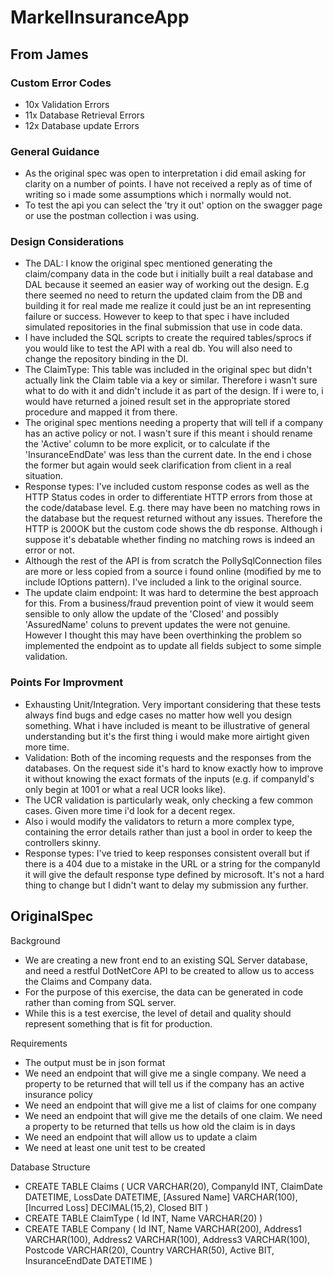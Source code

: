 # MarkelInsuranceApp

## From James

### Custom Error Codes
- 10x Validation  Errors
- 11x Database Retrieval Errors
- 12x Database update Errors

### General Guidance
- As the original spec was open to interpretation i did email asking for clarity on a number of points. I have not received a reply as of time of writing so i made some assumptions which i normally would not.
- To test the api you can select the 'try it out' option on the swagger page or use the postman collection i was using. 

### Design Considerations

- The DAL: I know the original spec mentioned generating the claim/company data in the code but i initially built a real database and DAL because it seemed an easier way of working out the design.
  E.g there seemed no need to return the updated claim from the DB and building it for real made me realize it could just be an int representing failure or success.
  However to keep to that spec i have included simulated repositories in the final submission that use in code data. 
- I have included the SQL scripts to create the required tables/sprocs if you would like to test the API with a real db. You will also need to change the repository binding in the DI. 
- The ClaimType: This table was included in the original spec but didn't actually link the Claim table via a key or similar. Therefore i wasn't sure what to do with it and didn't include it as part of the design.
  If i were to, i would have returned a joined result set in the appropriate stored procedure and mapped it from there. 
- The original spec mentions needing a property that will tell if a company has an active policy or not. I wasn't sure if this meant i should rename the 'Active' column to be more explicit, or to calculate if the 
  'InsuranceEndDate' was less than the current date. In the end i chose the former but again would seek clarification from client in a real situation. 
- Response types: I've included custom response codes as well as the HTTP Status codes in order to differentiate HTTP errors from those at the code/database level. E.g. there may have been no matching rows in the database but
  the request returned without any issues. Therefore the HTTP is 200OK but the custom code shows the db response. Although i suppose it's debatable whether finding no matching rows is indeed an error or not. 
- Although the rest of the API is from scratch the PollySqlConnection files are more or less copied from a source i found online (modified by me to include IOptions pattern). I've included a link to the original source. 
- The update claim endpoint: It was hard to determine the best approach for this. From a business/fraud prevention point of view it would seem sensible to only allow the update of the 'Closed' and possibly 'AssuredName'
  coluns to prevent updates the were not genuine. However I thought this may have been overthinking the problem so implemented the endpoint as to update all fields subject to some simple validation. 

### Points For Improvment

- Exhausting Unit/Integration. Very important considering that these tests always find bugs and edge cases no matter how well you design something. What i have included is meant to be illustrative of general understanding
  but it's the first thing i would make more airtight given more time. 
- Validation: Both of the incoming requests and the responses from the databases. On the request side it's hard to know exactly how to improve it without knowing the exact formats of the inputs
  (e.g. if companyId's only begin at 1001 or what a real UCR looks like). 
- The UCR validation is particularly weak, only checking a few common cases. Given more time i'd look for a decent regex. 
- Also i would modify the validators to return a more complex type, containing the error details rather than just a bool in order to keep the controllers skinny. 
- Response types: I've tried to keep responses consistent overall but if there is a 404 due to a mistake in the URL or a string for the companyId it will give the default response type defined by microsoft. 
  It's not a hard thing to change but I didn't want to delay my submission any further. 


## OriginalSpec
Background
- We are creating a new front end to an existing SQL Server database, and need a restful DotNetCore
API to be created to allow us to access the Claims and Company data.
- For the purpose of this exercise, the data can be generated in code rather than coming from SQL
server.
- While this is a test exercise, the level of detail and quality should represent something that is fit for
production.

Requirements
- The output must be in json format
- We need an endpoint that will give me a single company. We need a property to be returned that will tell us if the company has an active insurance policy
- We need an endpoint that will give me a list of claims for one company
- We need an endpoint that will give me the details of one claim. We need a property to be returned that tells us how old the claim is in days
- We need an endpoint that will allow us to update a claim
- We need at least one unit test to be created

Database Structure
- CREATE TABLE Claims
(
UCR VARCHAR(20),
CompanyId INT,
ClaimDate DATETIME,
LossDate DATETIME,
[Assured Name] VARCHAR(100),
[Incurred Loss] DECIMAL(15,2),
Closed BIT
)
- CREATE TABLE ClaimType
(
Id INT,
Name VARCHAR(20)
)
- CREATE TABLE Company
(
Id INT,
Name VARCHAR(200),
Address1 VARCHAR(100),
Address2 VARCHAR(100),
Address3 VARCHAR(100),
Postcode VARCHAR(20),
Country VARCHAR(50),
Active BIT,
InsuranceEndDate DATETIME
)
